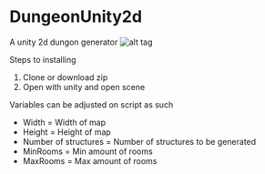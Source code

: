 # DungeonUnity2d
A unity 2d dungon generator
![alt tag](http://i.imgur.com/F0W8wsS.jpg)

Steps to installing
1. Clone or download zip
2. Open with unity and open scene

Variables can be adjusted on script as such

- Width = Width of map
- Height = Height of map
- Number of structures = Number of structures to be generated
- MinRooms = Min amount of rooms
- MaxRooms = Max amount of rooms

